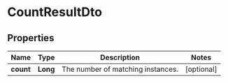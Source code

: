 

# CountResultDto

## Properties

Name | Type | Description | Notes
------------ | ------------- | ------------- | -------------
**count** | **Long** | The number of matching instances. |  [optional]



